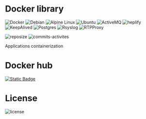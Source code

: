 # Docker library
![Docker](https://img.shields.io/badge/docker-%230db7ed.svg?style=for-the-badge&logo=docker&logoColor=white)
![Debian](https://img.shields.io/badge/Debian-D70A53?style=for-the-badge&logo=debian&logoColor=white)
![Alpine Linux](https://img.shields.io/badge/Alpine_Linux-%230D597F.svg?style=for-the-badge&logo=alpine-linux&logoColor=white)
![Ubuntu](https://img.shields.io/badge/Ubuntu-E95420?style=for-the-badge&logo=ubuntu&logoColor=white)
![ActiveMQ](https://img.shields.io/badge/active-mq-%23B7178C.svg?style=for-the-badge&logo=activemq&logoColor=white)
![heplify](https://img.shields.io/badge/heplify-000000?style=for-the-badge&logo=heplify&logoColor=white)
![KeepAlived](https://img.shields.io/badge/-Keepalived-%23870000?style=for-the-badge&logo=keepalived&logoColor=white)
![Postgres](https://img.shields.io/badge/postgres-%23316192.svg?style=for-the-badge&logo=postgresql&logoColor=white)
![Rsyslog](https://img.shields.io/badge/rsyslog-000000?style=for-the-badge&logo=rsyslog&logoColor=white)
![RTPProxy](https://img.shields.io/badge/-RTPPROXY%20-4285F4?style=for-the-badge&logo=RTPProxy&logoColor=white)

![reposize](https://img.shields.io/github/repo-size/mach1el/docker-library)
![commits-activites](https://img.shields.io/github/commit-activity/m/mach1el/docker-library)

Applications containerization

# Docker hub
[![Static Badge](https://img.shields.io/badge/dockerhub-mich43l-orange?style=flat-square)](https://hub.docker.com/u/mich43l)

# License
![license](https://img.shields.io/github/license/mach1el/docker-library?color=red)